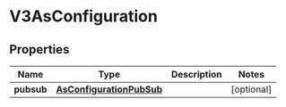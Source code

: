 
# V3AsConfiguration

## Properties
Name | Type | Description | Notes
------------ | ------------- | ------------- | -------------
**pubsub** | [**AsConfigurationPubSub**](AsConfigurationPubSub.md) |  |  [optional]



